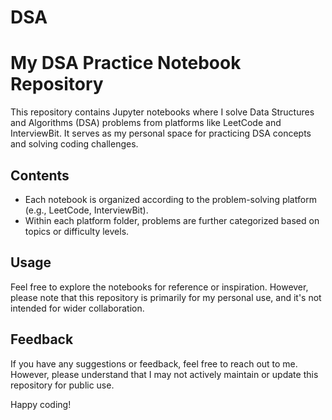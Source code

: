 # DSA

# My DSA Practice Notebook Repository

This repository contains Jupyter notebooks where I solve Data Structures and Algorithms (DSA) problems from platforms like LeetCode and InterviewBit. It serves as my personal space for practicing DSA concepts and solving coding challenges.

## Contents

- Each notebook is organized according to the problem-solving platform (e.g., LeetCode, InterviewBit).
- Within each platform folder, problems are further categorized based on topics or difficulty levels.

## Usage

Feel free to explore the notebooks for reference or inspiration. However, please note that this repository is primarily for my personal use, and it's not intended for wider collaboration.

## Feedback

If you have any suggestions or feedback, feel free to reach out to me. However, please understand that I may not actively maintain or update this repository for public use.

Happy coding!
